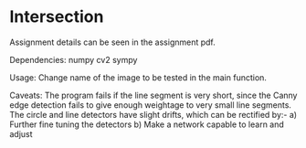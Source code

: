 # Intersection

Assignment details can be seen in the assignment pdf.

Dependencies:
  numpy
  cv2
  sympy

Usage:
  Change name of the image to be tested in the main function. 
  

Caveats:
  The program fails if the line segment is very short, since the Canny edge detection fails to give enough weightage to very small line segments.
  The circle and line detectors have slight drifts, which can be rectified by:-
    a) Further fine tuning the detectors
    b) Make a network capable to learn and adjust 
